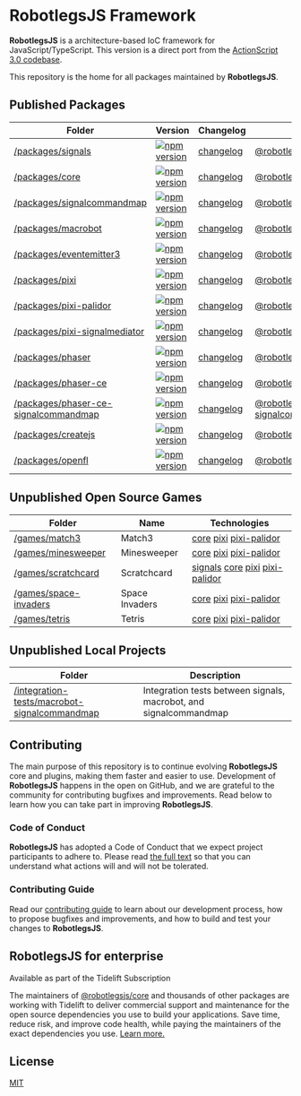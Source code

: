 # RobotlegsJS Framework

**RobotlegsJS** is a architecture-based IoC framework for JavaScript/TypeScript. This
version is a direct port from the [ActionScript 3.0 codebase](https://github.com/robotlegs/robotlegs-framework).

This repository is the home for all packages maintained by **RobotlegsJS**.

## Published Packages

| Folder | Version | Changelog | Package |
| ------ | ------- | --------- | ------- |
| [/packages/signals](./packages/signals/) | [![npm version](https://badge.fury.io/js/%40robotlegsjs%2Fsignals.svg)](https://badge.fury.io/js/%40robotlegsjs%2Fsignals) | [changelog](./packages/signals/CHANGELOG.md) | [@robotlegsjs/signals](https://www.npmjs.com/package/@robotlegsjs/signals) |
| [/packages/core](./packages/core/) | [![npm version](https://badge.fury.io/js/%40robotlegsjs%2Fcore.svg)](https://badge.fury.io/js/%40robotlegsjs%2Fcore) | [changelog](./packages/core/CHANGELOG.md) | [@robotlegsjs/core](https://www.npmjs.com/package/@robotlegsjs/core) |
| [/packages/signalcommandmap](./packages/signalcommandmap/) | [![npm version](https://badge.fury.io/js/%40robotlegsjs%2Fsignalcommandmap.svg)](https://badge.fury.io/js/%40robotlegsjs%2Fsignalcommandmap) | [changelog](./packages/signalcommandmap/CHANGELOG.md) | [@robotlegsjs/signalcommandmap](https://www.npmjs.com/package/@robotlegsjs/signalcommandmap) |
| [/packages/macrobot](./packages/macrobot/) | [![npm version](https://badge.fury.io/js/%40robotlegsjs%2Fmacrobot.svg)](https://badge.fury.io/js/%40robotlegsjs%2Fmacrobot) | [changelog](./packages/macrobot/CHANGELOG.md) | [@robotlegsjs/macrobot](https://www.npmjs.com/package/@robotlegsjs/macrobot) |
| [/packages/eventemitter3](./packages/eventemitter3/) | [![npm version](https://badge.fury.io/js/%40robotlegsjs%2Feventemitter3.svg)](https://badge.fury.io/js/%40robotlegsjs%2Feventemitter3) | [changelog](./packages/eventemitter3/CHANGELOG.md) | [@robotlegsjs/eventemitter3](https://www.npmjs.com/package/@robotlegsjs/eventemitter3) |
| [/packages/pixi](./packages/pixi/) | [![npm version](https://badge.fury.io/js/%40robotlegsjs%2Fpixi.svg)](https://badge.fury.io/js/%40robotlegsjs%2Fpixi) | [changelog](./packages/pixi/CHANGELOG.md) | [@robotlegsjs/pixi](https://www.npmjs.com/package/@robotlegsjs/pixi) |
| [/packages/pixi-palidor](./packages/pixi-palidor/) | [![npm version](https://badge.fury.io/js/%40robotlegsjs%2Fpixi-palidor.svg)](https://badge.fury.io/js/%40robotlegsjs%2Fpixi-palidor) | [changelog](./packages/pixi-palidor/CHANGELOG.md) | [@robotlegsjs/pixi-palidor](https://www.npmjs.com/package/@robotlegsjs/pixi-palidor) |
| [/packages/pixi-signalmediator](./packages/pixi-signalmediator/) | [![npm version](https://badge.fury.io/js/%40robotlegsjs%2Fpixi-signalmediator.svg)](https://badge.fury.io/js/%40robotlegsjs%2Fpixi-signalmediator) | [changelog](./packages/pixi-signalmediator/CHANGELOG.md) | [@robotlegsjs/pixi-signalmediator](https://www.npmjs.com/package/@robotlegsjs/pixi-signalmediator) |
| [/packages/phaser](./packages/phaser/) | [![npm version](https://badge.fury.io/js/%40robotlegsjs%2Fphaser.svg)](https://badge.fury.io/js/%40robotlegsjs%2Fphaser) | [changelog](./packages/phaser/CHANGELOG.md) | [@robotlegsjs/phaser](https://www.npmjs.com/package/@robotlegsjs/phaser) |
| [/packages/phaser-ce](./packages/phaser-ce/) | [![npm version](https://badge.fury.io/js/%40robotlegsjs%2Fphaser-ce.svg)](https://badge.fury.io/js/%40robotlegsjs%2Fphaser-ce) | [changelog](./packages/phaser-ce/CHANGELOG.md) | [@robotlegsjs/phaser-ce](https://www.npmjs.com/package/@robotlegsjs/phaser-ce) |
| [/packages/phaser-ce-signalcommandmap](./packages/phaser-ce-signalcommandmap/) | [![npm version](https://badge.fury.io/js/%40robotlegsjs%2Fphaser-ce-signalcommandmap.svg)](https://badge.fury.io/js/%40robotlegsjs%2Fphaser-ce-signalcommandmap) | [changelog](./packages/phaser-ce-signalcommandmap/CHANGELOG.md) | [@robotlegsjs/phaser-ce-signalcommandmap](https://www.npmjs.com/package/@robotlegsjs/phaser-ce-signalcommandmap) |
| [/packages/createjs](./packages/createjs/) | [![npm version](https://badge.fury.io/js/%40robotlegsjs%2Fcreatejs.svg)](https://badge.fury.io/js/%40robotlegsjs%2Fcreatejs) | [changelog](./packages/createjs/CHANGELOG.md) | [@robotlegsjs/createjs](https://www.npmjs.com/package/@robotlegsjs/createjs) |
| [/packages/openfl](./packages/openfl/) | [![npm version](https://badge.fury.io/js/%40robotlegsjs%2Fopenfl.svg)](https://badge.fury.io/js/%40robotlegsjs%2Fopenfl) | [changelog](./packages/openfl/CHANGELOG.md) | [@robotlegsjs/openfl](https://www.npmjs.com/package/@robotlegsjs/openfl) |

## Unpublished Open Source Games

| Folder | Name | Technologies |
| ------ | ---- | ------------ |
| [/games/match3](./games/match3/) | Match3 | [core](./packages/core/) [pixi](./packages/pixi/) [pixi-palidor](./packages/pixi-palidor/) |
| [/games/minesweeper](./games/minesweeper/) | Minesweeper | [core](./packages/core/) [pixi](./packages/pixi/) [pixi-palidor](./packages/pixi-palidor/) |
| [/games/scratchcard](./games/scratchcard/) | Scratchcard | [signals](./packages/signals/) [core](./packages/core/) [pixi](./packages/pixi/) [pixi-palidor](./packages/pixi-palidor/) |
| [/games/space-invaders](./games/space-invaders/) | Space Invaders | [core](./packages/core/) [pixi](./packages/pixi/) [pixi-palidor](./packages/pixi-palidor/) |
| [/games/tetris](./games/tetris/) | Tetris | [core](./packages/core/) [pixi](./packages/pixi/) [pixi-palidor](./packages/pixi-palidor/) |

## Unpublished Local Projects

| Folder | Description |
| ------ | ----------- |
| [/integration-tests/macrobot-signalcommandmap](./integration-tests/macrobot-signalcommandmap/) | Integration tests between signals, macrobot, and signalcommandmap |

## Contributing

The main purpose of this repository is to continue evolving **RobotlegsJS** core and plugins, making them faster and easier to use. Development of **RobotlegsJS** happens in the open on GitHub, and we are grateful to the community for contributing bugfixes and improvements. Read below to learn how you can take part in improving **RobotlegsJS**.

### Code of Conduct

**RobotlegsJS** has adopted a Code of Conduct that we expect project participants to adhere to. Please read [the full text](https://github.com/RobotlegsJS/RobotlegsJS-Framework/tree/master/.github/CODE_OF_CONDUCT.md) so that you can understand what actions will and will not be tolerated.

### Contributing Guide

Read our [contributing guide](https://github.com/RobotlegsJS/RobotlegsJS-Framework/tree/master/.github/CONTRIBUTING.md) to learn about our development process, how to propose bugfixes and improvements, and how to build and test your changes to **RobotlegsJS**.

## RobotlegsJS for enterprise

Available as part of the Tidelift Subscription

The maintainers of [@robotlegsjs/core](https://github.com/RobotlegsJS/RobotlegsJS) and thousands of other packages are working with Tidelift to deliver commercial support and maintenance for the open source dependencies you use to build your applications. Save time, reduce risk, and improve code health, while paying the maintainers of the exact dependencies you use. [Learn more.](https://tidelift.com/subscription/pkg/npm-robotlegsjs-core?utm_source=npm-robotlegsjs-core&utm_medium=referral&utm_campaign=enterprise&utm_term=repo)

## License

[MIT](LICENSE)